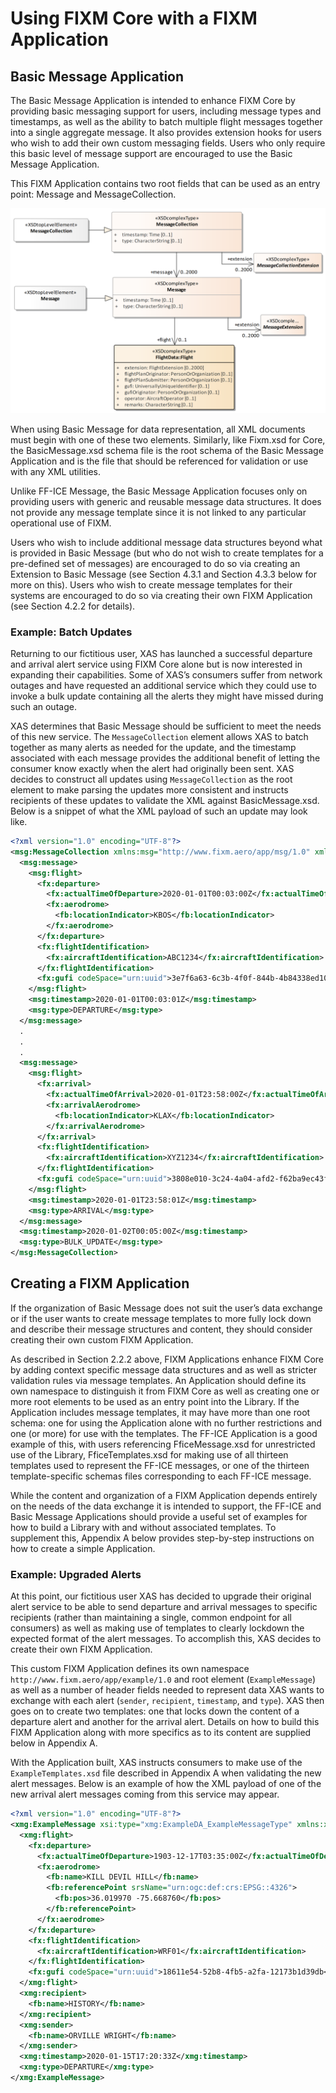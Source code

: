 # Using FIXM Core with a FIXM Application

## Basic Message Application

The Basic Message Application is intended to enhance FIXM Core
by providing basic messaging support for users, including message types
and timestamps, as well as the ability to batch multiple flight messages
together into a single aggregate message. It also provides extension
hooks for users who wish to add their own custom messaging fields. Users
who only require this basic level of message support are encouraged to
use the Basic Message Application.

This FIXM Application contains two root fields that can be used as an
entry point: Message and MessageCollection.

![Basic Message Application](.//media/other-using-fixm-core-with-an-application-library-01.PNG "Basic Message Application")

When using Basic Message for data representation, all XML documents must
begin with one of these two elements. Similarly, like Fixm.xsd for Core,
the BasicMessage.xsd schema file is the root schema of the Basic Message
Application and is the file that should be referenced for
validation or use with any XML utilities.

Unlike FF-ICE Message, the Basic Message Application focuses
only on providing users with generic and reusable message data
structures. It does not provide any message template since it is not
linked to any particular operational use of FIXM.

Users who wish to include additional message data structures beyond what
is provided in Basic Message (but who do not wish to create templates
for a pre-defined set of messages) are encouraged to do so via creating
an Extension to Basic Message (see Section 4.3.1 and Section 4.3.3 below
for more on this). Users who wish to create message templates for their
systems are encouraged to do so via creating their own FIXM Application
 (see Section 4.2.2 for details).

### Example: Batch Updates

Returning to our fictitious user, XAS has launched a successful
departure and arrival alert service using FIXM Core alone but is now
interested in expanding their capabilities. Some of XAS’s consumers
suffer from network outages and have requested an additional service
which they could use to invoke a bulk update containing all the alerts
they might have missed during such an outage.

XAS determines that Basic Message should be sufficient to meet the needs
of this new service. The `MessageCollection` element allows XAS to batch
together as many alerts as needed for the update, and the timestamp
associated with each message provides the additional benefit of letting
the consumer know exactly when the alert had originally been sent. XAS
decides to construct all updates using `MessageCollection` as the root
element to make parsing the updates more consistent and instructs
recipients of these updates to validate the XML against
BasicMessage.xsd. Below is a snippet of what the XML payload of such an
update may look like.

```xml
<?xml version="1.0" encoding="UTF-8"?>
<msg:MessageCollection xmlns:msg="http://www.fixm.aero/app/msg/1.0" xmlns:fx="http://www.fixm.aero/flight/4.2" xmlns:fb="http://www.fixm.aero/base/4.2">
  <msg:message>
    <msg:flight>
      <fx:departure>
        <fx:actualTimeOfDeparture>2020-01-01T00:03:00Z</fx:actualTimeOfDeparture>
        <fx:aerodrome>
          <fb:locationIndicator>KBOS</fb:locationIndicator>
        </fx:aerodrome>
      </fx:departure>
      <fx:flightIdentification>
        <fx:aircraftIdentification>ABC1234</fx:aircraftIdentification>
      </fx:flightIdentification>
      <fx:gufi codeSpace="urn:uuid">3e7f6a63-6c3b-4f0f-844b-4b84338ed103</fx:gufi>
    </msg:flight>
    <msg:timestamp>2020-01-01T00:03:01Z</msg:timestamp>
    <msg:type>DEPARTURE</msg:type>
  </msg:message>
  .
  .
  .
  <msg:message>
    <msg:flight>
      <fx:arrival>
        <fx:actualTimeOfArrival>2020-01-01T23:58:00Z</fx:actualTimeOfArrival>
        <fx:arrivalAerodrome>
          <fb:locationIndicator>KLAX</fb:locationIndicator>
        </fx:arrivalAerodrome>
      </fx:arrival>
      <fx:flightIdentification>
        <fx:aircraftIdentification>XYZ1234</fx:aircraftIdentification>
      </fx:flightIdentification>
      <fx:gufi codeSpace="urn:uuid">3808e010-3c24-4a04-afd2-f62ba9ec43f6</fx:gufi>
    </msg:flight>
    <msg:timestamp>2020-01-01T23:58:01Z</msg:timestamp>
    <msg:type>ARRIVAL</msg:type>
  </msg:message>
  <msg:timestamp>2020-01-02T00:05:00Z</msg:timestamp>
  <msg:type>BULK_UPDATE</msg:type>
</msg:MessageCollection>

```

## Creating a FIXM Application

If the organization of Basic Message does not suit the user’s data
exchange or if the user wants to create message templates to more fully
lock down and describe their message structures and content, they should
consider creating their own custom FIXM Application.

As described in Section 2.2.2 above, FIXM Applications enhance FIXM
Core by adding context specific message data structures and as well as
stricter validation rules via message templates. An Application should
define its own namespace to distinguish it from FIXM Core as well as
creating one or more root elements to be used as an entry point into the
Library. If the Application includes message templates, it may have more
than one root schema: one for using the Application alone with
no further restrictions and one (or more) for use with the templates.
The FF-ICE Application is a good example of this, with
users referencing FficeMessage.xsd for unrestricted use of the Library,
FficeTemplates.xsd for making use of all thirteen templates used to
represent the FF-ICE messages, or one of the thirteen template-specific
schemas files corresponding to each FF-ICE message.

While the content and organization of a FIXM Application depends
entirely on the needs of the data exchange it is intended to support,
the FF-ICE and Basic Message Applications should
provide a useful set of examples for how to build a Library with and
without associated templates. To supplement this, Appendix A below
provides step-by-step instructions on how to create a simple
Application.

### Example: Upgraded Alerts

At this point, our fictitious user XAS has decided to upgrade their
original alert service to be able to send departure and arrival messages
to specific recipients (rather than maintaining a single, common
endpoint for all consumers) as well as making use of templates to
clearly lockdown the expected format of the alert messages. To
accomplish this, XAS decides to create their own FIXM Application.

This custom FIXM Application defines its own namespace
`http://www.fixm.aero/app/example/1.0` and root
element (`ExampleMessage`) as well as a number of header fields needed to
represent data XAS wants to exchange with each alert (`sender`,
`recipient`, `timestamp`, and `type`). XAS then goes on to create two
templates: one that locks down the content of a departure alert and
another for the arrival alert. Details on how to build this FIXM Application along with more specifics as to its content are supplied below
in Appendix A.

With the Application built, XAS instructs consumers to make use
of the `ExampleTemplates.xsd` file described in Appendix A when validating
the new alert messages. Below is an example of how the XML payload of
one of the new arrival alert messages coming from this service may
appear.

```xml
<?xml version="1.0" encoding="UTF-8"?>
<xmg:ExampleMessage xsi:type="xmg:ExampleDA_ExampleMessageType" xmlns:xmg="http://www.fixm.aero/app/example/1.0" xmlns:fb="http://www.fixm.aero/base/4.2" xmlns:fx="http://www.fixm.aero/flight/4.2" xmlns:xsi="http://www.w3.org/2001/XMLSchema-instance">
  <xmg:flight>
    <fx:departure>
      <fx:actualTimeOfDeparture>1903-12-17T03:35:00Z</fx:actualTimeOfDeparture>
      <fx:aerodrome>
        <fb:name>KILL DEVIL HILL</fb:name>
        <fb:referencePoint srsName="urn:ogc:def:crs:EPSG::4326">
          <fb:pos>36.019970 -75.668760</fb:pos>
        </fb:referencePoint>
      </fx:aerodrome>
    </fx:departure>
    <fx:flightIdentification>
      <fx:aircraftIdentification>WRF01</fx:aircraftIdentification>
    </fx:flightIdentification>
    <fx:gufi codeSpace="urn:uuid">18611e54-52b8-4fb5-a2fa-12173b1d39db</fx:gufi>
  </xmg:flight>
  <xmg:recipient>
    <fb:name>HISTORY</fb:name>
  </xmg:recipient>
  <xmg:sender>
    <fb:name>ORVILLE WRIGHT</fb:name>
  </xmg:sender>
  <xmg:timestamp>2020-01-15T17:20:33Z</xmg:timestamp>
  <xmg:type>DEPARTURE</xmg:type>
</xmg:ExampleMessage>
```
